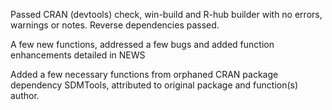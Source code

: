 Passed CRAN (devtools) check, win-build and R-hub builder with no errors, 
warnings or notes. Reverse dependencies passed. 

A few new functions, addressed a few bugs and added function enhancements 
detailed in NEWS

Added a few necessary functions from orphaned CRAN package dependency SDMTools, 
attributed to original package and function(s) author.  
